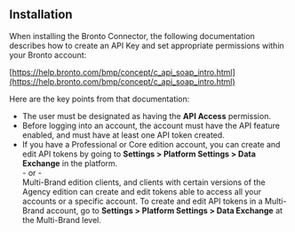 
## Installation

When installing the Bronto Connector, the following documentation describes how to create an API Key and set appropriate permissions within your Bronto account:


[https://help.bronto.com/bmp/concept/c_api_soap_intro.html](https://help.bronto.com/bmp/concept/c_api_soap_intro.html)

Here are the key points from that documentation:

- The user must be designated as having the **API Access** permission.
- Before logging into an account, the account must have the API feature enabled, and must have at least one API token created.
- If you have a Professional or Core edition account, you can create and edit API tokens by going to **Settings > Platform Settings > Data Exchange** in the platform. \
 \- or - \
Multi-Brand edition clients, and clients with certain versions of the Agency edition can create and edit tokens able to access all your accounts or a specific account. To create and edit API tokens in a Multi-Brand account, go to **Settings > Platform Settings > Data Exchange** at the Multi-Brand level.
